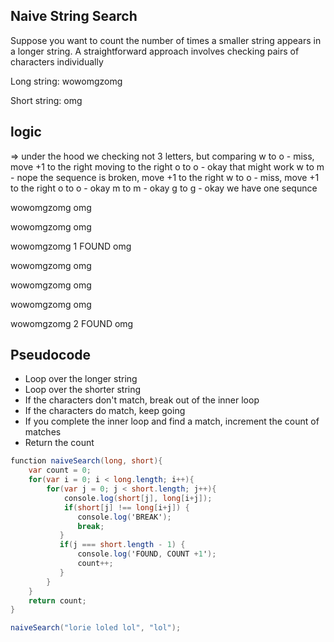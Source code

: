 ## Naive String Search
Suppose you want to count the number of times a smaller string appears in a longer string. A straightforward approach involves checking pairs of characters individually

Long string:
wowomgzomg

Short string: 
omg

## logic
=> under the hood we checking not 3 letters, but comparing 
w to o - miss, move +1 to the right
moving to the right
o to o - okay that might work
    w to m - nope the sequence is broken, move +1 to the right
w to o - miss, move +1 to the right
o to o - okay
    m to m - okay
        g to g - okay we have one sequnce
    




wowomgzomg
omg 

wowomgzomg
 omg

wowomgzomg  1 FOUND
   omg

wowomgzomg
    omg

wowomgzomg
     omg

wowomgzomg
      omg

wowomgzomg 2 FOUND
       omg


## Pseudocode
- Loop over the longer string
- Loop over the shorter string
- If the characters don't match, break out of the inner loop
- If the characters do match, keep going
- If you complete the inner loop and find a match, increment the count of matches
- Return the count

```cs
function naiveSearch(long, short){
    var count = 0;
    for(var i = 0; i < long.length; i++){
        for(var j = 0; j < short.length; j++){
            console.log(short[j], long[i+j]);
            if(short[j] !== long[i+j]) {
               console.log('BREAK');
               break;
           }
           if(j === short.length - 1) {
               console.log('FOUND, COUNT +1');
               count++;
           }
        }
    }
    return count;
}

naiveSearch("lorie loled lol", "lol");
```